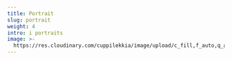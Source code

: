 ```yaml
---
title: Portrait
slug: portrait
weight: 4
intro: i portraits
image: >-
  https://res.cloudinary.com/cuppilekkia/image/upload/c_fill,f_auto,q_auto,w_300,h_400/v1580562255/categorie/food_3x4_xogiiw.jpg
---
```


